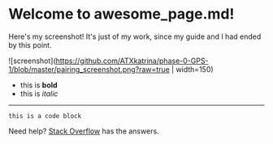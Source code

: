 # Welcome to awesome_page.md!

Here's my screenshot! It's just of my work, since my guide and I had ended by this point.

![screenshot](https://github.com/ATXkatrina/phase-0-GPS-1/blob/master/pairing_screenshot.png?raw=true | width=150)

* this is **bold**
* this is *italic*

---
    this is a code block


Need help? [Stack Overflow](http://stackoverflow.com/) has the answers.


